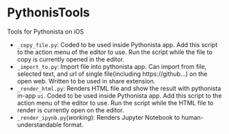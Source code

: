 # PythonisTools
Tools for Pythonista on iOS

- `_copy_file.py`: Coded to be used inside Pythonista app. Add this script to the action menu of the editor to use. Run the script while the file to copy is currently opened in the editor.
- `_import_to.py`: Import file into pythonista app. Can import from file, selected text, and url of single file(including https://github...) on the open web. Written to be used in share extension. 
- `_render_html.py`: Renders HTML file and show the result with pythonista in-app `ui`. Coded to be used inside Pythonista app. Add this script to the action menu of the editor to use. Run the script while the HTML file to render is currently open on the editor.
- `_render_ipynb.py`(_working_): Renders Jupyter Notebook to human-understandable format.
